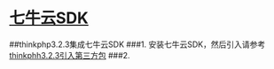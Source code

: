 # [七牛云SDK](http://developer.qiniu.com/code/v7/sdk/php.html)
##thinkphp3.2.3集成七牛云SDK
###1. 安装七牛云SDK，然后引入请参考[thinkphh3.2.3引入第三方包](./tpkuang_jia_yin_ru_di_san_fang_bao.md)
###2. 